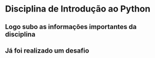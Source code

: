 # Disciplina de Introdução ao Python

## Logo subo as informações importantes da disciplina

## Já foi realizado um desafio
